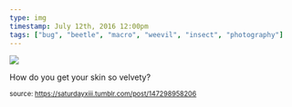 ```yaml
---
type: img
timestamp: July 12th, 2016 12:00pm
tags: ["bug", "beetle", "macro", "weevil", "insect", "photography"]
---
```

<img src="https://saturdayxiii.github.io/media/147298958206.jpg"/>

How do you get your skin so velvety?
 
      
      
  
<small>source: https://saturdayxiii.tumblr.com/post/147298958206</small>